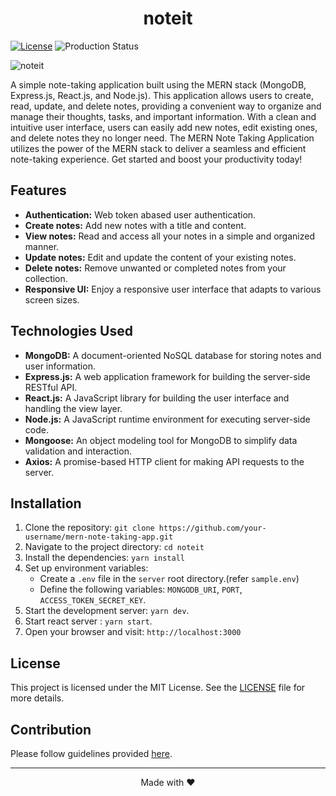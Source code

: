 <h1 align="center">noteit</h1>

[![License](https://img.shields.io/badge/License-MIT-blue.svg)](https://opensource.org/licenses/MIT)
![Production Status](https://img.shields.io/badge/Production-Online-brightgreen.svg)

![noteit](https://github.com/lonebots/noteit/assets/46082779/321d0484-5467-40e8-b7ee-e748409d0d53)

A simple note-taking application built using the MERN stack (MongoDB, Express.js, React.js, and Node.js). This application allows users to create, read, update, and delete notes, providing a convenient way to organize and manage their thoughts, tasks, and important information. With a clean and intuitive user interface, users can easily add new notes, edit existing ones, and delete notes they no longer need. The MERN Note Taking Application utilizes the power of the MERN stack to deliver a seamless and efficient note-taking experience. Get started and boost your productivity today!

## Features

- **Authentication:** Web token abased user authentication.
- **Create notes:** Add new notes with a title and content.
- **View notes:** Read and access all your notes in a simple and organized manner.
- **Update notes:** Edit and update the content of your existing notes.
- **Delete notes:** Remove unwanted or completed notes from your collection.
- **Responsive UI:** Enjoy a responsive user interface that adapts to various screen sizes.

## Technologies Used

- **MongoDB:** A document-oriented NoSQL database for storing notes and user information.
- **Express.js:** A web application framework for building the server-side RESTful API.
- **React.js:** A JavaScript library for building the user interface and handling the view layer.
- **Node.js:** A JavaScript runtime environment for executing server-side code.
- **Mongoose:** An object modeling tool for MongoDB to simplify data validation and interaction.
- **Axios:** A promise-based HTTP client for making API requests to the server.

## Installation

1. Clone the repository: `git clone https://github.com/your-username/mern-note-taking-app.git`
2. Navigate to the project directory: `cd noteit`
3. Install the dependencies: `yarn install`
4. Set up environment variables:
   - Create a `.env` file in the `server` root directory.(refer `sample.env`)
   - Define the following variables: `MONGODB_URI`, `PORT`, `ACCESS_TOKEN_SECRET_KEY`.
5. Start the development server: `yarn dev`.
6. Start react server : `yarn start`.
7. Open your browser and visit: `http://localhost:3000`

## License

This project is licensed under the MIT License. See the [LICENSE](LICENSE) file for more details.

## Contribution

Please follow guidelines provided [here](./CONTRIBUTING.md).

---

<p align="center">Made with ❤️</p>
